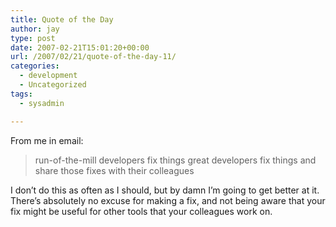 ```yaml
---
title: Quote of the Day
author: jay
type: post
date: 2007-02-21T15:01:20+00:00
url: /2007/02/21/quote-of-the-day-11/
categories:
  - development
  - Uncategorized
tags:
  - sysadmin

---
```

From me in email:

> run-of-the-mill developers fix things great developers fix things and share those fixes with their colleagues

I don’t do this as often as I should, but by damn I’m going to get better at it. There’s absolutely no excuse for making a fix, and not being aware that your fix might be useful for other tools that your colleagues work on.